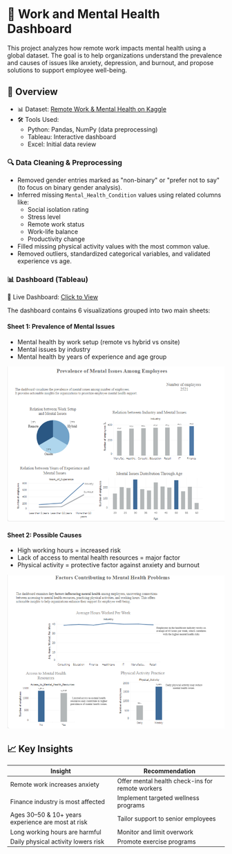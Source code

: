 # 🧠 Work and Mental Health Dashboard

This project analyzes how remote work impacts mental health using a global dataset. The goal is to help organizations understand the prevalence and causes of issues like anxiety, depression, and burnout, and propose solutions to support employee well-being.

## 📌 Overview

- 📊 Dataset: [Remote Work & Mental Health on Kaggle](https://www.kaggle.com/datasets/waqi786/remote-work-and-mental-health/data)
- 🛠 Tools Used:
    - Python: Pandas, NumPy (data preprocessing)
    - Tableau: Interactive dashboard
    - Excel: Initial data review

### 🔍 Data Cleaning & Preprocessing
- Removed gender entries marked as "non-binary" or "prefer not to say" (to focus on binary gender analysis).
- Inferred missing `Mental_Health_Condition` values using related columns like:
  - Social isolation rating
  - Stress level
  - Remote work status
  - Work-life balance
  - Productivity change
- Filled missing physical activity values with the most common value.
- Removed outliers, standardized categorical variables, and validated experience vs age.

### 📊 Dashboard (Tableau)
📌 Live Dashboard: [Click to View](https://public.tableau.com/app/profile/razan.alonazi/viz/WorkandMentalHealth_17343622722510/Dashboard1)

The dashboard contains 6 visualizations grouped into two main sheets:


#### Sheet 1: Prevalence of Mental Issues
- Mental health by work setup (remote vs hybrid vs onsite)
- Mental issues by industry 
- Mental health by years of experience and age group

![Prevalence of Mental Issues Among Employees](Dashboard_Sheets/Prevalence_of_Mental_Issues_Among_Employees.png)

#### Sheet 2: Possible Causes
- High working hours = increased risk
- Lack of access to mental health resources = major factor
- Physical activity = protective factor against anxiety and burnout

![Factors Contributing to Mental Health Problems](Dashboard_Sheets/Factors_Contributing_to_Mental_Health_Problems.png)


## 📈 Key Insights

| Insight | Recommendation |
|--------|----------------|
| Remote work increases anxiety | Offer mental health check-ins for remote workers |
| Finance industry is most affected | Implement targeted wellness programs |
| Ages 30–50 & 10+ years experience are most at risk | Tailor support to senior employees |
| Long working hours are harmful | Monitor and limit overwork |
| Daily physical activity lowers risk | Promote exercise programs |
